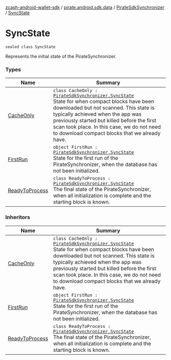 [zcash-android-wallet-sdk](../../../index.md) / [pirate.android.sdk.data](../../index.md) / [PirateSdkSynchronizer](../index.md) / [SyncState](./index.md)

# SyncState

`sealed class SyncState`

Represents the initial state of the PirateSynchronizer.

### Types

| Name | Summary |
|---|---|
| [CacheOnly](-cache-only/index.md) | `class CacheOnly : `[`PirateSdkSynchronizer.SyncState`](./index.md)<br>State for when compact blocks have been downloaded but not scanned. This state is typically achieved when the app was previously started but killed before the first scan took place. In this case, we do not need to download compact blocks that we already have. |
| [FirstRun](-first-run.md) | `object FirstRun : `[`PirateSdkSynchronizer.SyncState`](./index.md)<br>State for the first run of the PirateSynchronizer, when the database has not been initialized. |
| [ReadyToProcess](-ready-to-process/index.md) | `class ReadyToProcess : `[`PirateSdkSynchronizer.SyncState`](./index.md)<br>The final state of the PirateSynchronizer, when all initialization is complete and the starting block is known. |

### Inheritors

| Name | Summary |
|---|---|
| [CacheOnly](-cache-only/index.md) | `class CacheOnly : `[`PirateSdkSynchronizer.SyncState`](./index.md)<br>State for when compact blocks have been downloaded but not scanned. This state is typically achieved when the app was previously started but killed before the first scan took place. In this case, we do not need to download compact blocks that we already have. |
| [FirstRun](-first-run.md) | `object FirstRun : `[`PirateSdkSynchronizer.SyncState`](./index.md)<br>State for the first run of the PirateSynchronizer, when the database has not been initialized. |
| [ReadyToProcess](-ready-to-process/index.md) | `class ReadyToProcess : `[`PirateSdkSynchronizer.SyncState`](./index.md)<br>The final state of the PirateSynchronizer, when all initialization is complete and the starting block is known. |
